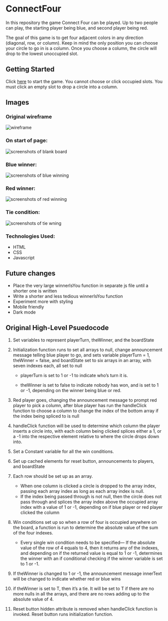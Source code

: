 # ConnectFour


In this repository the game Connect Four can be played. Up to two people can play, the starting player being blue, and second player being red. 

The goal of this game is to get four adjacent colors in any direction (diagonal, row, or column). Keep in mind the only position you can choose your circle to go in is a column. Once you choose a column, the circle will drop to the lowest unoccupied slot.



## Getting Started

Click [here](https://connect-four-con-lt-dr.surge.sh/) to start the game. You cannot choose or click occupied slots. You must click an empty slot to drop a circle into a column.

## Images

### Original wireframe


![wireframe](images/connect4wireframe.png)


### On start of page:
![screenshots of blank board](images/styled-screenshot.png)
### Blue winner:
![screenshots of blue winning](images/blue-winner.png)
### Red winner:
![screenshots of red winning](images/red-winner.png)
### Tie condition:
![screenshots of tie wning](images/tie-condition.png)

### Technologies Used:

- HTML
- CSS
- Javascript


## Future changes

- Place the very large winnerIsYou function in separate js file until a shorter one is written
- Write a shorter and less tedious winnerIsYou function
- Experiment more with styling
- Mobile friendly
- Dark mode

## Original High-Level Psuedocode

1) Set variables to represent playerTurn, theWinner, and the boardState

2) Initialization function runs to set all arrays to null, change announcement message telling blue player to go, and sets variable playerTurn = 1, theWinner = false, and boardState set to six arrays in an array, with seven indexes each, all set to null

	- playerTurn is set to 1 or -1 to indicate who’s turn it is.

	- theWinner is set to false to indicate nobody has won, and is set to 1 or -1, depending on the winner being blue or red.



3) Red player goes, changing the announcement message to prompt red player to pick a column, after blue player has run the handleClick function to choose a column to change the index of the bottom array if the index being spliced to is null

4) handleClick function will be used to determine which column the player inserts a circle into, with each column being clicked splices either a 1, or a -1 into the respective element relative to where the circle drops down into.


5) Set a Constant variable for all the win conditions.


6) Set up cached elements for reset button, announcements to players, and boardState


7) Each row should be set up as an array.
	-  When one column is clicked a circle is dropped to the array index, passing each array index as long as each array index is null. 
	- If the index being passed through is not null, then the circle does not pass through and splices the array index above the occupied array index with a value of 1 or -1, depending on if blue player or red player clicked the column



8) Win conditions set up so when a row of four is occupied anywhere on the board, a function is run to determine the absolute value of the sum of the four indexes. 
	
	- Every single win condition needs to be specified— If the absolute value of the row of 4 equals to 4, then it returns any of the indexes, and depending on if the returned value is equal to 1 or -1, determines the winner with an if conditional 	checking if the winner variable is set to 1 or -1. 

9) If theWinner is changed to 1 or -1, the announcement message innerText will be changed to indicate whether red or blue wins

10) if theWinner is set to T, then it’s a tie. It will be set to T if there are no more nulls in all the arrays, and there are no rows adding up to the absolute value of 4.

11) Reset button hidden attribute is removed when handleClick function is invoked. Reset button runs initialization function.




